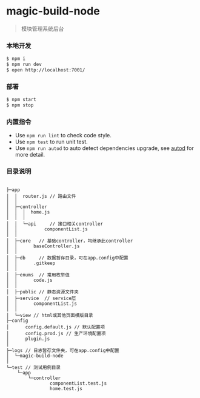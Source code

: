 # magic-build-node

> 模块管理系统后台

### 本地开发

```bash
$ npm i
$ npm run dev
$ open http://localhost:7001/
```

### 部署

```bash
$ npm start
$ npm stop
```

### 内置指令

- Use `npm run lint` to check code style.
- Use `npm test` to run unit test.
- Use `npm run autod` to auto detect dependencies upgrade, see [autod](https://www.npmjs.com/package/autod) for more detail.


### 目录说明
```

├─app
│  │  router.js // 路由文件
│  │  
│  ├─controller 
│  │  │  home.js
│  │  │  
│  │  └─api     // 接口相关controller
│  │          componentList.js
│  │          
│  ├─core   // 基础controller，均继承此controller
│  │      baseController.js
│  │      
│  ├─db     // 数据暂存目录，可在app.config中配置
│  │      .gitkeep
│  │      
│  ├─enums  // 常用枚举值
│  │      code.js
│  │      
│  ├─public // 静态资源文件夹
│  ├─service  // service层
│  │      componentList.js
│  │      
│  └─view // html或其他页面模版目录
├─config
│      config.default.js // 默认配置项
│      config.prod.js // 生产环境配置项
│      plugin.js
│      
├─logs // 日志暂存文件夹，可在app.config中配置
│  └─magic-build-node
│      
└─test // 测试用例目录
    └─app
        └─controller
                componentList.test.js
                home.test.js
                

```

[egg]: https://eggjs.org